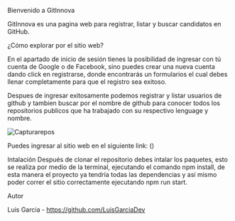 Bienvenido a GitInnova

GitInnova es una pagina web para registrar, listar y buscar candidatos en GitHub.

¿Cómo explorar por el sitio web?

En el apartado de inicio de sesión tienes la posibilidad de ingresar con tú cuenta de Google o de Facebook, sino puedes crear una nueva cuenta dando click en registrarse, donde encontrarás un formularios el cual debes llenar completamente para que el registro sea exitoso.

Despues de ingresar exitosamente podemos registrar y listar usuarios de github y tambien buscar por el nombre de github para conocer todos los repositorios publicos que ha trabajado con su respectivo lenguage y nombre.

![Capturarepos](https://user-images.githubusercontent.com/90715622/158753387-c1866f2b-5d3b-41e0-b3d5-710e8375dedd.PNG)



Puedes ingresar al sitio web en el siguiente link: ()

Intalación
Después de clonar el repositorio debes intalar los paquetes, esto se realiza por medio de la terminal, ejecutando el comando npm install, de esta manera el proyecto ya tendría todas las dependencias y así mismo poder correr el sitio correctamente ejecutando npm run start.


 Autor

Luis Garcia - https://github.com/LuisGarciaDev
